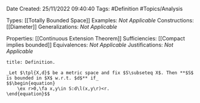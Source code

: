<div class="topSpace"></div>

Date Created: 25/11/2022 09:40:40
Tags: #Definition #Topics/Analysis

Types: [[Totally Bounded Space]]
Examples: _Not Applicable_
Constructions: [[Diameter]]
Generalizations: _Not Applicable_

Properties: [[Continuous Extension Theorem]]
Sufficiencies: [[Compact implies bounded]]
Equivalences: _Not Applicable_
Justifications: _Not Applicable_

``` ad-Definition
title: Definition.

_Let $\tpl{X,d}$ be a metric space and fix $S\subseteq X$. Then **$S$ is bounded in $X$ w.r.t. $d$** if_
$$\begin{equation}
    \ex r>0,\fa x,y\in S:d\l(x,y\r)<r.
\end{equation}$$

```
